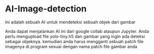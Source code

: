 # AI-Image-detection
Ini adalah sebuah AI untuk mendeteksi sebuah objek dari gambar

Anda dapat menjalankan AI ini dari google collab ataupun Jupyter.
Anda perlu mengupload file yolo-tiny.h5 dan gambar yang ingin ada deteksi sebagai objeknya.
kemudian anda harus mengganti sebuah patch file imagenya di program sesuai dengan nama patch file gambar anda
